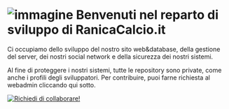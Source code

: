 #  ![immagine](http://ranicacalcio.it/favicon.png) Benvenuti nel reparto di sviluppo di RanicaCalcio.it
Ci occupiamo dello sviluppo del nostro sito web&database, della gestione del server, dei nostri social network e della sicurezza dei nostri sistemi.

Al fine di proteggere i nostri sistemi, tutte le repository sono private, come anche i profili degli sviluppatori.
Per contribuire, puoi farne richiesta al webadmin cliccando qui sotto.

<a href="mailto:web.sitoranica@gmail.com"><img alt="Richiedi di collaborare!" title="Richiedi di collaborare!" src="https://img.shields.io/badge/-Richiedi%20di%20collaborare!-2962FF?style=for-the-badge&logo=koding&logoColor=white"/></a>
